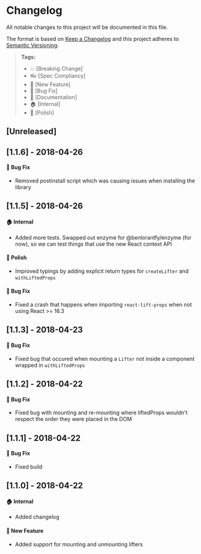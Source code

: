 # Changelog
All notable changes to this project will be documented in this file.

The format is based on [Keep a Changelog](http://keepachangelog.com/en/1.0.0/)
and this project adheres to [Semantic Versioning](http://semver.org/spec/v2.0.0.html).

> **Tags:**
> - :boom:       [Breaking Change]
> - :eyeglasses: [Spec Compliancy]
> - :rocket:     [New Feature]
> - :bug:        [Bug Fix]
> - :memo:       [Documentation]
> - :house:      [Internal]
> - :nail_care:  [Polish]

## [Unreleased]

## [1.1.6] - 2018-04-26
#### :bug: Bug Fix
- Removed postinstall script which was causing issues when installing the library

## [1.1.5] - 2018-04-26
#### :house: Internal
- Added more tests. Swapped out enzyme for @benlorantfy/enzyme (for now), so we can test things that use the new React context API

#### :nail_care: Polish
- Improved typings by adding explicit return types for `createLifter` and `withLiftedProps`

#### :bug: Bug Fix
- Fixed a crash that happens when importing `react-lift-props` when not using React >= 16.3

## [1.1.3] - 2018-04-23
#### :bug: Bug Fix
- Fixed bug that occured when mounting a `Lifter` not inside a component wrapped in `withLiftedProps`

## [1.1.2] - 2018-04-22
#### :bug: Bug Fix
- Fixed bug with mounting and re-mounting where liftedProps wouldn't respect the order they were placed in the DOM

## [1.1.1] - 2018-04-22
#### :bug: Bug Fix
- Fixed build

## [1.1.0] - 2018-04-22
#### :house: Internal
- Added changelog

#### :rocket: New Feature
- Added support for mounting and unmounting lifters
